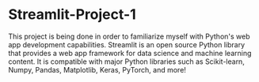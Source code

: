 # Streamlit-Project-1

This project is being done in order to familiarize myself with Python's web app development capabilities. Streamlit is an open source Python library that provides a web app framework for data science and machine learning content. It is compatible with major Python libraries such as Scikit-learn, Numpy, Pandas, Matplotlib, Keras, PyTorch, and more! 